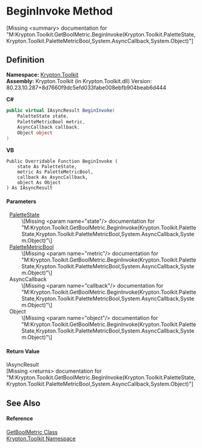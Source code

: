 # BeginInvoke Method


\[Missing &lt;summary&gt; documentation for "M:Krypton.Toolkit.GetBoolMetric.BeginInvoke(Krypton.Toolkit.PaletteState,Krypton.Toolkit.PaletteMetricBool,System.AsyncCallback,System.Object)"\]



## Definition
**Namespace:** <a href="79d2eac2-21f4-54ff-7552-b20c33c30600.md">Krypton.Toolkit</a>  
**Assembly:** Krypton.Toolkit (in Krypton.Toolkit.dll) Version: 80.23.10.287+8d7660f9dc5efd033fabe008ebfb904beab6d444

**C#**
``` C#
public virtual IAsyncResult BeginInvoke(
	PaletteState state,
	PaletteMetricBool metric,
	AsyncCallback callback,
	Object object
)
```
**VB**
``` VB
Public Overridable Function BeginInvoke ( 
	state As PaletteState,
	metric As PaletteMetricBool,
	callback As AsyncCallback,
	object As Object
) As IAsyncResult
```



#### Parameters
<dl><dt>  <a href="93e626cd-00cf-240e-06c6-ab4d47e982ba.md">PaletteState</a></dt><dd>\[Missing &lt;param name="state"/&gt; documentation for "M:Krypton.Toolkit.GetBoolMetric.BeginInvoke(Krypton.Toolkit.PaletteState,Krypton.Toolkit.PaletteMetricBool,System.AsyncCallback,System.Object)"\]</dd><dt>  <a href="74f7865f-c440-309e-478b-67d307e92c84.md">PaletteMetricBool</a></dt><dd>\[Missing &lt;param name="metric"/&gt; documentation for "M:Krypton.Toolkit.GetBoolMetric.BeginInvoke(Krypton.Toolkit.PaletteState,Krypton.Toolkit.PaletteMetricBool,System.AsyncCallback,System.Object)"\]</dd><dt>  AsyncCallback</dt><dd>\[Missing &lt;param name="callback"/&gt; documentation for "M:Krypton.Toolkit.GetBoolMetric.BeginInvoke(Krypton.Toolkit.PaletteState,Krypton.Toolkit.PaletteMetricBool,System.AsyncCallback,System.Object)"\]</dd><dt>  Object</dt><dd>\[Missing &lt;param name="object"/&gt; documentation for "M:Krypton.Toolkit.GetBoolMetric.BeginInvoke(Krypton.Toolkit.PaletteState,Krypton.Toolkit.PaletteMetricBool,System.AsyncCallback,System.Object)"\]</dd></dl>

#### Return Value
IAsyncResult  
\[Missing &lt;returns&gt; documentation for "M:Krypton.Toolkit.GetBoolMetric.BeginInvoke(Krypton.Toolkit.PaletteState,Krypton.Toolkit.PaletteMetricBool,System.AsyncCallback,System.Object)"\]

## See Also


#### Reference
<a href="c7c1212f-5f30-f214-78b2-685b09ef03fe.md">GetBoolMetric Class</a>  
<a href="79d2eac2-21f4-54ff-7552-b20c33c30600.md">Krypton.Toolkit Namespace</a>  
